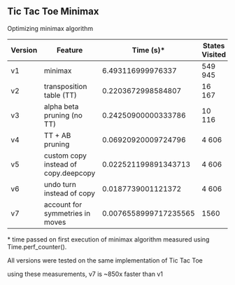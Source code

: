 ## Tic Tac Toe Minimax

Optimizing minimax algorithm

| Version | Feature | Time (s)* | States Visited | Cache Size |
| ------- | ------------- | --------- | ---------------- | ---------- |
| v1      | minimax                              | 6.493116999976337 | 549 945 | N/A |
| v2      | transposition table (TT)             | 0.2203672998584807 | 16 167  | 4520 |
| v3      | alpha beta pruning (no TT)           | 0.24250900000333786 | 10 116 | N/A |
| v4      | TT + AB pruning                      | 0.06920920009724796 | 4 606 | 2000 |
| v5      | custom copy instead of copy.deepcopy | 0.022521199891343713 | 4 606 | 2000 |
| v6      | undo turn instead of copy            | 0.0187739001121372 | 4 606 | 2000 |
| v7      | account for symmetries in moves      | 0.0076558999717235565 | 1560 | 748 |

\* time passed on first execution of minimax algorithm measured using Time.perf_counter().

All versions were tested on the same implementation of Tic Tac Toe

using these measurements, v7 is ~850x faster than v1


